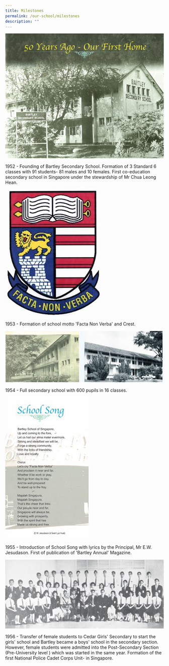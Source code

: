```yaml
---
title: Milestones
permalink: /our-school/milestones
description: ""
---
```

![](/images/50yearsago.jpg)

1952 - Founding of Bartley Secondary School. Formation of 3 Standard 6 classes with 91 students- 81 males and 10 females. First co-education secondary school in Singapore under the stewardship of Mr Chua Leong Hean.

![](/images/crest.jpg)

1953 - Formation of school motto 'Facta Non Verba' and Crest.

![](/images/1954.jpg)

1954 - Full secondary school with 600 pupils in 16 classes.

![](/images/1955.jpg)

1955 - Introduction of School Song with lyrics by the Principal, Mr E.W. Jesudason. First of publication of 'Bartley Annual' Magazine.

![](/images/1956.jpg)

1956 - Transfer of female students to Cedar Girls' Secondary to start the girls' school and Bartley became a boys' school in the secondary section. However, female students were admitted into the Post-Secondary Section (Pre-University level ) which was started in the same year. Formation of the first National Police Cadet Corps Unit- in Singapore. 